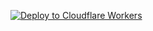 [![Deploy to Cloudflare Workers](https://deploy.workers.cloudflare.com/button)](https://deploy.workers.cloudflare.com/?url=https://github.com/KohnoseLami/PayPay-Proxy)
